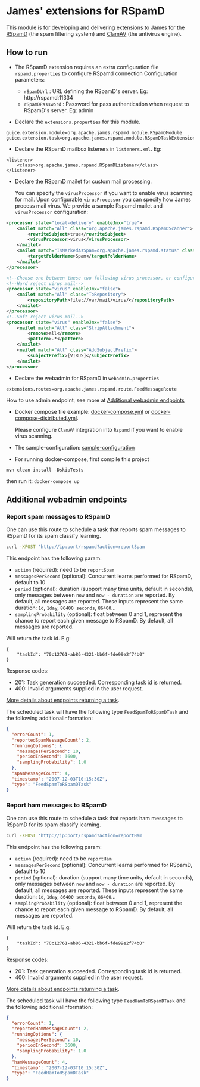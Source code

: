 # James' extensions for RSpamD

This module is for developing and delivering extensions to James for the [RSpamD](https://rspamd.com/) (the spam filtering system)
and [ClamAV](https://www.clamav.net/) (the antivirus engine).

## How to run

- The RSpamD extension requires an extra configuration file `rspamd.properties` to configure RSpamd connection
Configuration parameters:
    - `rSpamDUrl` : URL defining the RSpamD's server. Eg: http://rspamd:11334
    - `rSpamDPassword` : Password for pass authentication when request to RSpamD's server. Eg: admin
  
- Declare the `extensions.properties` for this module.

```
guice.extension.module=org.apache.james.rspamd.module.RSpamDModule
guice.extension.task=org.apache.james.rspamd.module.RSpamDTaskExtensionModule
```

- Declare the RSpamD mailbox listeners in `listeners.xml`. Eg:

```
<listener>
    <class>org.apache.james.rspamd.RSpamDListener</class>
</listener>
```

- Declare the RSpamD mailet for custom mail processing. 

  You can specify the `virusProcessor` if you want to enable virus scanning for mail. Upon configurable `virusProcessor`
you can specify how James process mail virus. We provide a sample Rspamd mailet and `virusProcessor` configuration:

```xml
<processor state="local-delivery" enableJmx="true">
    <mailet match="All" class="org.apache.james.rspamd.RSpamDScanner">
        <rewriteSubject>true</rewriteSubject>
        <virusProcessor>virus</virusProcessor>
    </mailet>
    <mailet match="IsMarkedAsSpam=org.apache.james.rspamd.status" class="WithStorageDirective">
        <targetFolderName>Spam</targetFolderName>
    </mailet>
</processor>

<!--Choose one between these two following virus processor, or configure a custom one if you want-->
<!--Hard reject virus mail-->
<processor state="virus" enableJmx="false">
    <mailet match="All" class="ToRepository">
        <repositoryPath>file://var/mail/virus/</repositoryPath>
    </mailet>
</processor>
<!--Soft reject virus mail-->
<processor state="virus" enableJmx="false">
    <mailet match="All" class="StripAttachment">
        <remove>all</remove>
        <pattern>.*</pattern>
    </mailet>
    <mailet match="All" class="AddSubjectPrefix">
        <subjectPrefix>[VIRUS]</subjectPrefix>
    </mailet>
</processor>
```

- Declare the webadmin for RSpamD in `webadmin.properties`

```
extensions.routes=org.apache.james.rspamd.route.FeedMessageRoute
```
How to use admin endpoint, see more at [Additional webadmin endpoints](README.md)

- Docker compose file example: [docker-compose.yml](docker-compose.yml) or [docker-compose-distributed.yml](docker-compose-distributed.yml).
  
  Please configure `ClamAV` integration into `Rspamd` if you want to enable virus scanning.
- The sample-configuration: [sample-configuration](sample-configuration)
- For running docker-compose, first compile this project 

```
mvn clean install -DskipTests
```
then run it: `docker-compose up`

## Additional webadmin endpoints

### Report spam messages to RSpamD
One can use this route to schedule a task that reports spam messages to RSpamD for its spam classify learning.

```bash
curl -XPOST 'http://ip:port/rspamd?action=reportSpam
```

This endpoint has the following param:
- `action` (required): need to be `reportSpam`
- `messagesPerSecond` (optional): Concurrent learns performed for RSpamD, default to 10
- `period` (optional): duration (support many time units, default in seconds), only messages between `now` and `now - duration` are reported. By default, 
all messages are reported. 
   These inputs represent the same duration: `1d`, `1day`, `86400 seconds`, `86400`...
- `samplingProbability` (optional): float between 0 and 1, represent the chance to report each given message to RSpamD. 
By default, all messages are reported.

Will return the task id. E.g:
```
{
    "taskId": "70c12761-ab86-4321-bb6f-fde99e2f74b0"
}
```

Response codes:
- 201: Task generation succeeded. Corresponding task id is returned.
- 400: Invalid arguments supplied in the user request.

[More details about endpoints returning a task](https://james.apache.org/server/manage-webadmin.html#Endpoints_returning_a_task).

The scheduled task will have the following type `FeedSpamToRSpamDTask` and the following additionalInformation:

```json
{
  "errorCount": 1,
  "reportedSpamMessageCount": 2,
  "runningOptions": {
    "messagesPerSecond": 10,
    "periodInSecond": 3600,
    "samplingProbability": 1.0
  },
  "spamMessageCount": 4,
  "timestamp": "2007-12-03T10:15:30Z",
  "type": "FeedSpamToRSpamDTask"
}
```

### Report ham messages to RSpamD
One can use this route to schedule a task that reports ham messages to RSpamD for its spam classify learning.

```bash
curl -XPOST 'http://ip:port/rspamd?action=reportHam
```

This endpoint has the following param:
- `action` (required): need to be `reportHam`
- `messagesPerSecond` (optional): Concurrent learns performed for RSpamD, default to 10
- `period` (optional): duration (support many time units, default in seconds), only messages between `now` and `now - duration` are reported. By default,
  all messages are reported.
  These inputs represent the same duration: `1d`, `1day`, `86400 seconds`, `86400`...
- `samplingProbability` (optional): float between 0 and 1, represent the chance to report each given message to RSpamD.
  By default, all messages are reported.

Will return the task id. E.g:
```
{
    "taskId": "70c12761-ab86-4321-bb6f-fde99e2f74b0"
}
```

Response codes:
- 201: Task generation succeeded. Corresponding task id is returned.
- 400: Invalid arguments supplied in the user request.

[More details about endpoints returning a task](https://james.apache.org/server/manage-webadmin.html#Endpoints_returning_a_task).

The scheduled task will have the following type `FeedHamToRSpamDTask` and the following additionalInformation:

```json
{
  "errorCount": 1,
  "reportedHamMessageCount": 2,
  "runningOptions": {
    "messagesPerSecond": 10,
    "periodInSecond": 3600,
    "samplingProbability": 1.0
  },
  "hamMessageCount": 4,
  "timestamp": "2007-12-03T10:15:30Z",
  "type": "FeedHamToRSpamDTask"
}
```